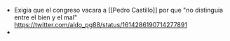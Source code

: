 - Exigia que el congreso vacara a [[Pedro Castillo]] por que "no distinguia entre el bien y el mal" https://twitter.com/aldo_pg88/status/1614286190714277891
-
